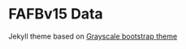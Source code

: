 FAFBv15 Data
=========================

Jekyll theme based on [Grayscale bootstrap theme ](http://ironsummitmedia.github.io/startbootstrap-grayscale/)

